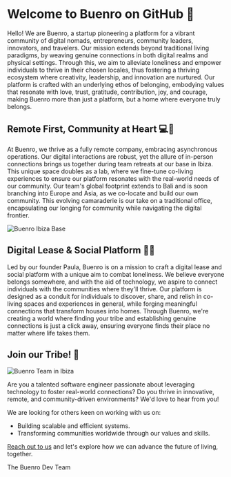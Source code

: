 # Welcome to Buenro on GitHub 🚀

Hello! We are Buenro, a startup pioneering a platform for a vibrant community of digital nomads, entrepreneurs, community leaders, innovators, and travelers. Our mission extends beyond traditional living paradigms, by weaving genuine connections in both digital realms and physical settings. Through this, we aim to alleviate loneliness and empower individuals to thrive in their chosen locales, thus fostering a thriving ecosystem where creativity, leadership, and innovation are nurtured. Our platform is crafted with an underlying ethos of belonging, embodying values that resonate with love, trust, gratitude, contribution, joy, and courage, making Buenro more than just a platform, but a home where everyone truly belongs.


## Remote First, Community at Heart 💻💖

At Buenro, we thrive as a fully remote company, embracing asynchronous operations. Our digital interactions are robust, yet the allure of in-person connections brings us together during team retreats at our base in Ibiza. This unique space doubles as a lab, where we fine-tune co-living experiences to ensure our platform resonates with the real-world needs of our community. Our team's global footprint extends to Bali and is soon branching into Europe and Asia, as we co-locate and build our own community. This evolving camaraderie is our take on a traditional office, encapsulating our longing for community while navigating the digital frontier.


![Buenro Ibiza Base](![image](https://github.com/user-attachments/assets/95385fc0-3e42-4d28-b88c-bf475fcd2aae))

## Digital Lease & Social Platform 🏡🌐

Led by our founder Paula, Buenro is on a mission to craft a digital lease and social platform with a unique aim to combat loneliness. We believe everyone belongs somewhere, and with the aid of technology, we aspire to connect individuals with the communities where they'll thrive. Our platform is designed as a conduit for individuals to discover, share, and relish in co-living spaces and experiences in general, while forging meaningful connections that transform houses into homes. Through Buenro, we're creating a world where finding your tribe and establishing genuine connections is just a click away, ensuring everyone finds their place no matter where life takes them.

## Join our Tribe! 🤝

![Buenro Team in Ibiza](![image](https://github.com/user-attachments/assets/3ee2f53c-38ae-4e45-80fa-f037eaca707f))


Are you a talented software engineer passionate about leveraging technology to foster real-world connections? Do you thrive in innovative, remote, and community-driven environments? We'd love to hear from you!


We are looking for others keen on working with us on:
- Building scalable and efficient systems.
- Transforming communities worldwide through our values and skills.

[Reach out to us](mailto:careers@buen.ro?subject=Hello%20from%20GitHub) and let's explore how we can advance the future of living, together.

The Buenro Dev Team
